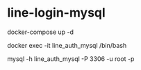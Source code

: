 # line-login-mysql

docker-compose up -d

docker exec -it line_auth_mysql /bin/bash


mysql -h line_auth_mysql  -P 3306 -u root -p
